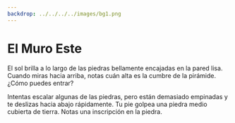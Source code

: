 ```yaml
---
backdrop: ../../../../images/bg1.png
---
```


# El Muro Este

El sol brilla a lo largo de las piedras bellamente encajadas en la pared lisa. Cuando miras hacia arriba, notas cuán alta es la cumbre de la pirámide. ¿Cómo puedes entrar?

Intentas escalar algunas de las piedras, pero están demasiado empinadas y te deslizas hacia abajo rápidamente. Tu pie golpea una piedra medio cubierta de tierra. Notas una inscripción en la piedra.

<Item id="5" />

<Page url="4" instructions="Este glifo es más difícil de descifrar, pero tu guía dice: '1: la longitud mide alrededor de _____ de este a oeste, con 0 ° en el primer meridiano'. Haces clic en la URL que aparece junto a la imagen del glifo." action="Caminar hacia el norte" condition="5" />
